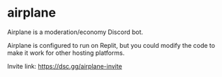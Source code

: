 # airplane
Airplane is a moderation/economy Discord bot.

Airplane is configured to run on Replit, but you could modify the code to make it work for other hosting platforms.

Invite link: https://dsc.gg/airplane-invite

